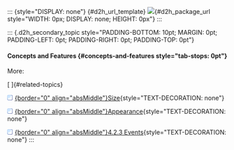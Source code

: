 ::: {style="DISPLAY: none"}
[](ms-xhelp:///?Id=d2h_url_template){#d2h_url_template} ![](!package_url!){#d2h_package_url style="WIDTH: 0px; DISPLAY: none; HEIGHT: 0px"}
:::

::: {.d2h_secondary_topic style="PADDING-BOTTOM: 10pt; MARGIN: 0pt; PADDING-LEFT: 0pt; PADDING-RIGHT: 0pt; PADDING-TOP: 0pt"}
#### Concepts and Features {#concepts-and-features style="tab-stops: 0pt"}

More:

[ ]{#related-topics}

[![](button.gif){border="0" align="absMiddle"}Size](ms-xhelp:///?Id=8221e111-6eb5-403c-85e5-5faa6150c266){style="TEXT-DECORATION: none"}

[![](button.gif){border="0" align="absMiddle"}Appearance](ms-xhelp:///?Id=95e8301a-3346-4f7b-a101-004092d2019e){style="TEXT-DECORATION: none"}

[![](button.gif){border="0" align="absMiddle"}4.2.3 Events](ms-xhelp:///?Id=a8b4126d-7749-4824-a676-4a6ceb673258){style="TEXT-DECORATION: none"}
:::
